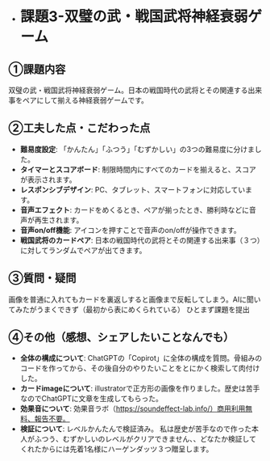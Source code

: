 - # 課題3-双璧の武・戦国武将神経衰弱ゲーム
## ①課題内容
双璧の武・戦国武将神経衰弱ゲーム。日本の戦国時代の武将とその関連する出来事をペアにして揃える神経衰弱ゲームです。
## ②工夫した点・こだわった点
- **難易度設定**: 「かんたん」「ふつう」「むずかしい」の3つの難易度に分けました。
- **タイマーとスコアボード**: 制限時間内にすべてのカードを揃えると、スコアが表示されます。
- **レスポンシブデザイン**: PC、タブレット、スマートフォンに対応しています。
- **音声エフェクト**: カードをめくるとき、ペアが揃ったとき、勝利時などに音声が再生されます。
- **音声on/off機能**: アイコンを押すことで音声のon/offが操作できます。
- **戦国武将のカードペア**: 日本の戦国時代の武将とその関連する出来事（３つ）に対してランダムでペアが出てきます。
## ③質問・疑問
画像を普通に入れてもカードを裏返しすると画像まで反転してしまう。AIに聞いてみたがうまくできず（最初から表にめくられている）
ひとまず課題を提出
## ④その他（感想、シェアしたいことなんでも）
- **全体の構成について**:
ChatGPTの「Copirot」に全体の構成を質問。骨組みのコードを作ってから、その後自分のやりたいことをとにかく検索して肉付けした。
- **カードimageについて**:
illustratorで正方形の画像を作りました。歴史は苦手なのでChatGPTに文章を生成してもらった。
- **効果音について**:
効果音ラボ（https://soundeffect-lab.info/）商用利用無料、報告不要。
- **検証について**:
レベルかんたんで検証済み。
私は歴史が苦手なので作った本人がふつう、むずかしいのレベルがクリアできません、、どなたか検証してくれたからには先着1名様にハーゲンダッツ３つ贈呈します。

